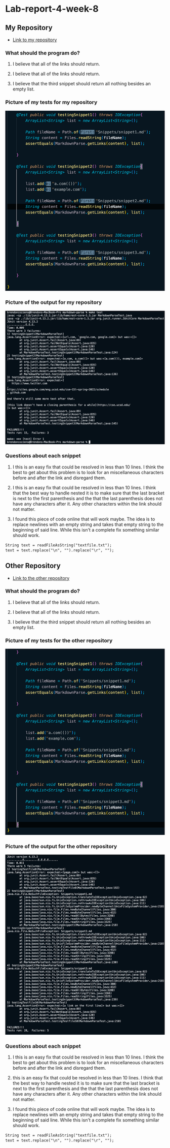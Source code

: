 # Lab-report-4-week-8


## My Repository

- [Link to my repository](https://github.com/grantcoz/markdown-parse)

### What should the program do?

1. I believe that all of the links should return.

2. I believe that all of the links should return.

3. I believe that the third snippet should return all nothing besides an empty list.

### Picture of my tests for my repository

![](Captures/Lab-reports/lab-report-4-week-8/my-tests.png)

### Picture of the output for my repository

![](Captures/Lab-reports/lab-report-4-week-8/my-output.png)

### Questions about each snippet

1. I this is an easy fix that could be resolved in less than 10 lines. I think the best to get about this problem is to look for an miscellaneous characters before and after the link and disregard them.

2. I this is an easy fix that could be resolved in less than 10 lines. I think that the best way to handle nested it is to make sure that the last bracket is next to the first parenthesis and the that the last parenthesis does not have any characters after it. Any other characters within the link should not matter.

3. I found this piece of code online that will work maybe. The idea is to replace newlines with an empty string and takes that empty string to the beginning of said line. While this isn't a complete fix something similar should work. 

```
String text = readFileAsString("textfile.txt");
text = text.replace("\n", "").replace("\r", "");
```

## Other Repository

- [Link to the other repository](https://github.com/kaileywong/markdown-parser)

### What should the program do?

1. I believe that all of the links should return.

2. I believe that all of the links should return.

3. I believe that the third snippet should return all nothing besides an empty list.

### Picture of my tests for the other repository

![](Captures/Lab-reports/lab-report-4-week-8/other-tests.png)

### Picture of the output for the other repository

![](Captures/Lab-reports/lab-report-4-week-8/other-output.png)

### Questions about each snippet

1. I this is an easy fix that could be resolved in less than 10 lines. I think the best to get about this problem is to look for an miscellaneous characters before and after the link and disregard them.

2.  this is an easy fix that could be resolved in less than 10 lines. I think that the best way to handle nested it is to make sure that the last bracket is next to the first parenthesis and the that the last parenthesis does not have any characters after it. Any other characters within the link should not matter.

3. I found this piece of code online that will work maybe. The idea is to replace newlines with an empty string and takes that empty string to the beginning of said line. While this isn't a complete fix something similar should work. 

```
String text = readFileAsString("textfile.txt");
text = text.replace("\n", "").replace("\r", "");
```

